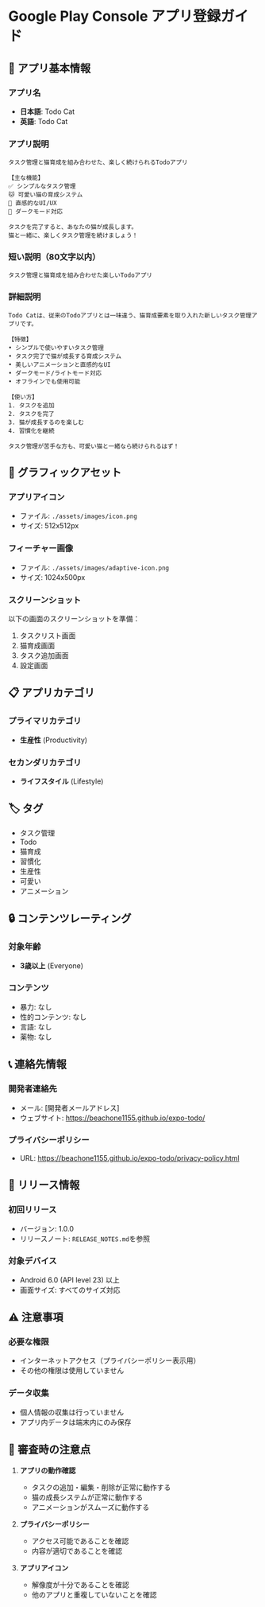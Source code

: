 # Google Play Console アプリ登録ガイド

## 📱 アプリ基本情報

### アプリ名
- **日本語**: Todo Cat
- **英語**: Todo Cat

### アプリ説明
```
タスク管理と猫育成を組み合わせた、楽しく続けられるTodoアプリ

【主な機能】
✅ シンプルなタスク管理
🐱 可愛い猫の育成システム
📱 直感的なUI/UX
🌙 ダークモード対応

タスクを完了すると、あなたの猫が成長します。
猫と一緒に、楽しくタスク管理を続けましょう！
```

### 短い説明（80文字以内）
```
タスク管理と猫育成を組み合わせた楽しいTodoアプリ
```

### 詳細説明
```
Todo Catは、従来のTodoアプリとは一味違う、猫育成要素を取り入れた新しいタスク管理アプリです。

【特徴】
• シンプルで使いやすいタスク管理
• タスク完了で猫が成長する育成システム
• 美しいアニメーションと直感的なUI
• ダークモード/ライトモード対応
• オフラインでも使用可能

【使い方】
1. タスクを追加
2. タスクを完了
3. 猫が成長するのを楽しむ
4. 習慣化を継続

タスク管理が苦手な方も、可愛い猫と一緒なら続けられるはず！
```

## 🎨 グラフィックアセット

### アプリアイコン
- ファイル: `./assets/images/icon.png`
- サイズ: 512x512px

### フィーチャー画像
- ファイル: `./assets/images/adaptive-icon.png`
- サイズ: 1024x500px

### スクリーンショット
以下の画面のスクリーンショットを準備：
1. タスクリスト画面
2. 猫育成画面
3. タスク追加画面
4. 設定画面

## 📋 アプリカテゴリ

### プライマリカテゴリ
- **生産性** (Productivity)

### セカンダリカテゴリ
- **ライフスタイル** (Lifestyle)

## 🏷️ タグ

- タスク管理
- Todo
- 猫育成
- 習慣化
- 生産性
- 可愛い
- アニメーション

## 🔒 コンテンツレーティング

### 対象年齢
- **3歳以上** (Everyone)

### コンテンツ
- 暴力: なし
- 性的コンテンツ: なし
- 言語: なし
- 薬物: なし

## 📞 連絡先情報

### 開発者連絡先
- メール: [開発者メールアドレス]
- ウェブサイト: https://beachone1155.github.io/expo-todo/

### プライバシーポリシー
- URL: https://beachone1155.github.io/expo-todo/privacy-policy.html

## 🚀 リリース情報

### 初回リリース
- バージョン: 1.0.0
- リリースノート: `RELEASE_NOTES.md`を参照

### 対象デバイス
- Android 6.0 (API level 23) 以上
- 画面サイズ: すべてのサイズ対応

## ⚠️ 注意事項

### 必要な権限
- インターネットアクセス（プライバシーポリシー表示用）
- その他の権限は使用していません

### データ収集
- 個人情報の収集は行っていません
- アプリ内データは端末内にのみ保存

## 📝 審査時の注意点

1. **アプリの動作確認**
   - タスクの追加・編集・削除が正常に動作する
   - 猫の成長システムが正常に動作する
   - アニメーションがスムーズに動作する

2. **プライバシーポリシー**
   - アクセス可能であることを確認
   - 内容が適切であることを確認

3. **アプリアイコン**
   - 解像度が十分であることを確認
   - 他のアプリと重複していないことを確認 